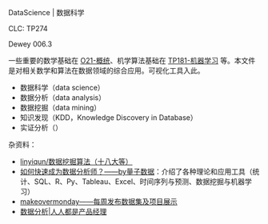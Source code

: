 DataScience | 数据科学

CLC: TP274

Dewey 006.3

一些重要的数学基础在 [O21-概统](./O21-概统.md)、机学算法基础在 [TP181-机器学习](./TP181-机器学习-MaŝLn.md) 等。本文件是对相关数学和算法在数据领域的综合应用。可视化工具入此。

- 数据科学（data science）
- 数据分析（data analysis）
- 数据挖掘（data mining）
- 知识发现（KDD，Knowledge Discovery in Database）
- 实证分析（）

杂资料：

- [linyiqun/数据挖掘算法（十八大等）](https://github.com/linyiqun/DataMiningAlgorithm)
- [如何快速成为数据分析师？——by量子数据](https://www.zhihu.com/question/29265587/answer/246178411)：介绍了各种理论和应用工具（统计、SQL、R、Py、Tableau、Excel、时间序列与预测、数据挖掘与机器学习）
- [makeovermonday——每周发布数据集及项目展示](https://www.makeovermonday.co.uk/data/)
- [数据分析|人人都是产品经理](http://www.woshipm.com/tag/数据分析)